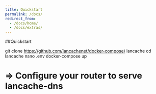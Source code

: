 ```yaml
---
title: Quickstart
permalink: /docs/
redirect_from:
  - /docs/home/
  - /docs/extras/
---
```



##Quickstart

git clone https://github.com/lancachenet/docker-compose/ lancache
cd lancache
nano .env
docker-compose up
# => Configure your router to serve lancache-dns
